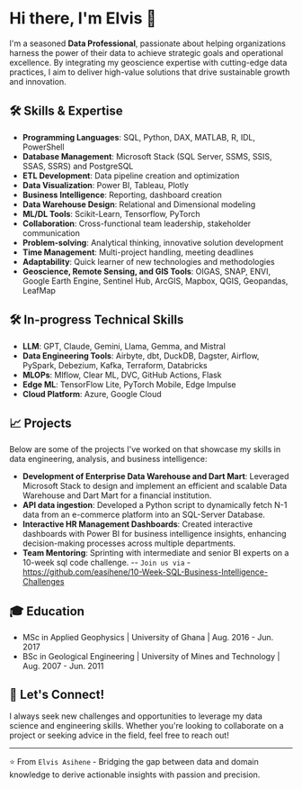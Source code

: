 # Hi there, I'm Elvis 👋

I'm a seasoned **Data Professional**, passionate about helping organizations harness the power of their data to achieve strategic goals and operational excellence. By integrating my geoscience expertise with cutting-edge data practices, I aim to deliver high-value solutions that drive sustainable growth and innovation.

## 🛠 Skills & Expertise

- **Programming Languages**: SQL, Python, DAX, MATLAB, R, IDL, PowerShell
- **Database Management**: Microsoft Stack (SQL Server, SSMS, SSIS, SSAS, SSRS) and PostgreSQL
- **ETL Development**: Data pipeline creation and optimization
- **Data Visualization**: Power BI, Tableau, Plotly
- **Business Intelligence**: Reporting, dashboard creation
- **Data Warehouse Design**: Relational and Dimensional modeling
- **ML/DL Tools**: Scikit-Learn, Tensorflow, PyTorch
- **Collaboration**: Cross-functional team leadership, stakeholder communication
- **Problem-solving**: Analytical thinking, innovative solution development
- **Time Management**: Multi-project handling, meeting deadlines
- **Adaptability**: Quick learner of new technologies and methodologies
- **Geoscience, Remote Sensing, and GIS Tools**: OIGAS, SNAP, ENVI, Google Earth Engine, Sentinel Hub, ArcGIS, Mapbox, QGIS, Geopandas, LeafMap

## 🛠 In-progress Technical Skills
- **LLM**: GPT, Claude, Gemini, Llama, Gemma, and Mistral
- **Data Engineering Tools**: Airbyte, dbt, DuckDB, Dagster, Airflow, PySpark, Debezium, Kafka, Terraform, Databricks
- **MLOPs**: Mlflow, Clear ML, DVC, GitHub Actions, Flask
- **Edge ML**: TensorFlow Lite, PyTorch Mobile, Edge Impulse
- **Cloud Platform**: Azure, Google Cloud


## 📈 Projects

Below are some of the projects I've worked on that showcase my skills in data engineering, analysis, and business intelligence:

- **Development of Enterprise Data Warehouse and Dart Mart**: Leveraged Microsoft Stack to design and implement an efficient and scalable Data Warehouse and Dart Mart for a financial institution.
- **API data ingestion**: Developed a Python script to dynamically fetch N-1 data from an e-commerce platform into an SQL-Server Database.
- **Interactive HR Management Dashboards**: Created interactive dashboards with Power BI for business intelligence insights, enhancing decision-making processes across multiple departments.
- **Team Mentoring**: Sprinting with intermediate and senior BI experts on a 10-week sql code challenge.
  -- `Join us via` -  https://github.com/easihene/10-Week-SQL-Business-Intelligence-Challenges


## 🎓 Education

- MSc in Applied Geophysics | University of Ghana | Aug. 2016  - Jun. 2017
- BSc in Geological Engineering | University of Mines and Technology | Aug. 2007  - Jun. 2011

## 🚀 Let's Connect!

I always seek new challenges and opportunities to leverage my data science and engineering skills. Whether you're looking to collaborate on a project or seeking advice in the field, feel free to reach out!

---
⭐ From `Elvis Asihene` - Bridging the gap between data and domain knowledge to derive actionable insights with passion and precision.

